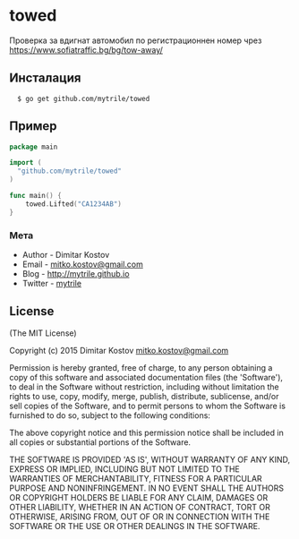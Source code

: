# towed

Проверка за вдигнат автомобил по регистрационнен номер чрез https://www.sofiatraffic.bg/bg/tow-away/

## Инсталация

      $ go get github.com/mytrile/towed

## Пример

``` go
package main

import (
  "github.com/mytrile/towed"
)

func main() {
    towed.Lifted("CA1234AB")
}
```


### Мета

* Author  - Dimitar Kostov
* Email   - mitko.kostov@gmail.com
* Blog    - <http://mytrile.github.io>
* Twitter - [mytrile](https://twitter.com/mytrile)

## License

(The MIT License)

Copyright (c) 2015 Dimitar Kostov <mitko.kostov@gmail.com>

Permission is hereby granted, free of charge, to any person obtaining
a copy of this software and associated documentation files (the
'Software'), to deal in the Software without restriction, including
without limitation the rights to use, copy, modify, merge, publish,
distribute, sublicense, and/or sell copies of the Software, and to
permit persons to whom the Software is furnished to do so, subject to
the following conditions:

The above copyright notice and this permission notice shall be
included in all copies or substantial portions of the Software.

THE SOFTWARE IS PROVIDED 'AS IS', WITHOUT WARRANTY OF ANY KIND,
EXPRESS OR IMPLIED, INCLUDING BUT NOT LIMITED TO THE WARRANTIES OF
MERCHANTABILITY, FITNESS FOR A PARTICULAR PURPOSE AND NONINFRINGEMENT.
IN NO EVENT SHALL THE AUTHORS OR COPYRIGHT HOLDERS BE LIABLE FOR ANY
CLAIM, DAMAGES OR OTHER LIABILITY, WHETHER IN AN ACTION OF CONTRACT,
TORT OR OTHERWISE, ARISING FROM, OUT OF OR IN CONNECTION WITH THE
SOFTWARE OR THE USE OR OTHER DEALINGS IN THE SOFTWARE.
